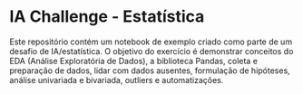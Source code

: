 # IA Challenge - Estatística

Este repositório contém um notebook de exemplo criado como parte de um desafio de IA/estatística. 
O objetivo do exercício é demonstrar conceitos do EDA (Análise Exploratória de Dados), a biblioteca Pandas, coleta e preparação de dados, lidar com dados ausentes, formulação de hipóteses, análise univariada e bivariada, outliers e automatizações.
